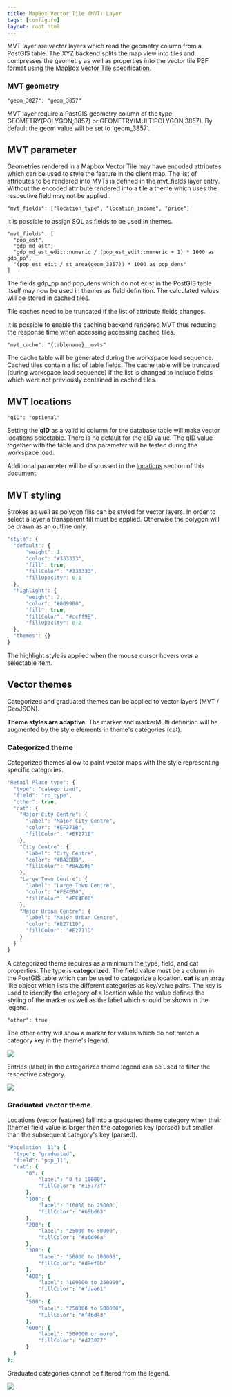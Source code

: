 ```yaml
---
title: MapBox Vector Tile (MVT) Layer
tags: [configure]
layout: root.html
---
```


MVT layer are vector layers which read the geometry column from a PostGIS table. The XYZ backend splits the map view into tiles and compresses the geometry as well as properties into the vector tile PBF format using the [MapBox Vector Tile specification](https://www.mapbox.com/vector-tiles/specification).

### **MVT geometry**

`"geom_3827": "geom_3857"`

MVT layer require a PostGIS geometry column of the type GEOMETRY\(POLYGON,3857\) or GEOMETRY\(MULTIPOLYGON,3857\). By default the geom value will be set to 'geom\_3857'.

## MVT parameter

Geometries rendered in a Mapbox Vector Tile may have encoded attributes which can be used to style the feature in the client map. The list of attributes to be rendered into MVTs is defined in the mvt\_fields layer entry. Without the encoded attribute rendered into a tile a theme which uses the respective field may not be applied.

`"mvt_fields": ["location_type", "location_income", "price"]`

It is possible to assign SQL as fields to be used in themes.

```text
"mvt_fields": [
  "pop_est",
  "gdp_md_est",
  "gdp_md_est_edit::numeric / (pop_est_edit::numeric + 1) * 1000 as gdp_pp",
  "(pop_est_edit / st_area(geom_3857)) * 1000 as pop_dens"
]
```

The fields gdp\_pp and pop\_dens which do not exist in the PostGIS table itself may now be used in themes as field definition. The calculated values will be stored in cached tiles.

Tile caches need to be truncated if the list of attribute fields changes.

It is possible to enable the caching backend rendered MVT thus reducing the response time when accessing accessing cached tiles.

`"mvt_cache": "{tablename}__mvts"`

The cache table will be generated during the workspace load sequence. Cached tiles contain a list of table fields. The cache table will be truncated \(during workspace load sequence\) if the list is changed to include fields which were not previously contained in cached tiles.

## **MVT locations**

`"qID": "optional"`

Setting the **qID** as a valid id column for the database table will make vector locations selectable. There is no default for the qID value. The qID value together with the table and dbs parameter will be tested during the workspace load.

Additional parameter will be discussed in the [locations](../../infoj/locations/) section of this document.

## MVT styling

Strokes as well as polygon fills can be styled for vector layers. In order to select a layer a transparent fill must be applied. Otherwise the polygon will be drawn as an outline only.

```javascript
"style": {
  "default": {
      "weight": 1,
      "color": "#333333",
      "fill": true,
      "fillColor": "#333333",
      "fillOpacity": 0.1
  },
  "highlight": {
      "weight": 2,
      "color": "#009900",
      "fill": true,
      "fillColor": "#ccff99",
      "fillOpacity": 0.2
  },
  "themes": {}
}
```

The highlight style is applied when the mouse cursor hovers over a selectable item.

## **Vector themes**

Categorized and graduated themes can be applied to vector layers \(MVT / GeoJSON\).

**Theme styles are adaptive.** The marker and markerMulti definition will be augmented by the style elements in theme's categories \(cat\).

### Categorized theme

Categorized themes allow to paint vector maps with the style representing specific categories.

```javascript
"Retail Place type": {
  "type": "categorized",
  "field": "rp_type",
  "other": true,
  "cat": {
    "Major City Centre": {
      "label": "Major City Centre",
      "color": "#EF271B",
      "fillColor": "#EF271B"
    },
    "City Centre": {
      "label": "City Centre",
      "color": "#BA2D0B",
      "fillColor": "#BA2D0B"
    },
    "Large Town Centre": {
      "label": "Large Town Centre",
      "color": "#FE4E00",
      "fillColor": "#FE4E00"
    },
    "Major Urban Centre": {
      "label": "Major Urban Centre",
      "color": "#E2711D",
      "fillColor": "#E2711D"
    }
  }
}
```

A categorized theme requires as a minimum the type, field, and cat properties. The type is **categorized**. The **field** value must be a column in the PostGIS table which can be used to categorize a location. **cat** is an array like object which lists the different categories as key/value pairs. The key is used to identify the category of a location while the value defines the styling of the marker as well as the label which should be shown in the legend.

`"other": true`

The other entry will show a marker for values which do not match a category key in the theme's legend.

![](../mapbox_vector_tile_1.png)

Entries \(label\) in the categorized theme legend can be used to filter the respective category.

![](../mapbox_vector_tile_1.png)

### **Graduated vector theme**

Locations \(vector features\) fall into a graduated theme category when their \(theme\) field value is larger then the categories key \(parsed\) but smaller than the subsequent category's key \(parsed\).

```coffeescript
"Population '11": {
  "type": "graduated",
  "field": "pop_11",
  "cat": {
      "0": {
          "label": "0 to 10000",
          "fillColor": "#15773f"
      },
      "100": {
          "label": "10000 to 25000",
          "fillColor": "#66bd63"
      },
      "200": {
          "label": "25000 to 50000",
          "fillColor": "#a6d96a"
      },
      "300": {
          "label": "50000 to 100000",
          "fillColor": "#d9ef8b"
      },
      "400": {
          "label": "100000 to 250000",
          "fillColor": "#fdae61"
      },
      "500": {
          "label": "250000 to 500000",
          "fillColor": "#f46d43"
      },
      "600": {
          "label": "500000 or more",
          "fillColor": "#d73027"
      }
  }
};
```

Graduated categories cannot be filtered from the legend.

![](../mapbox_vector_tile_3.png)